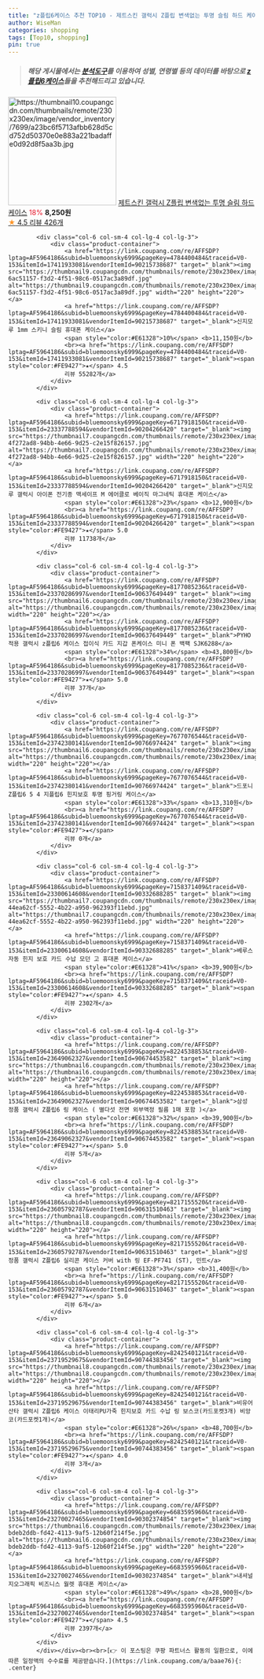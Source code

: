 ```yaml
---
title: "z플립6케이스 추천 TOP10 - 제트스킨 갤럭시 Z플립 변색없는 투명 슬림 하드 케이스"
author: WiseMan
categories: shopping
tags: [Top10, shopping]
pin: true
---
```


> ##### 해당 게시물에서는 [**분석도구**](https://itemscout.io/)를 이용하여 **성별**, **연령별** 등의 데이터를 바탕으로 [**z플립6케이스**](https://link.coupang.com/a/baae76)들을 추천해드리고 있습니다.
<div class="container"><div class="row">
            <div class="col-6 col-sm-4 col-lg-4 col-lg-3">
                <div class="product-container">
                    <a href="https://link.coupang.com/re/AFFSDP?lptag=AF5964186&subid=bluemoonsky6999&pageKey=6650832716&traceid=V0-153&itemId=23154530857&vendorItemId=90150180090" target="_blank"><img src="https://thumbnail10.coupangcdn.com/thumbnails/remote/230x230ex/image/vendor_inventory/7699/a23bc6f5713afbb628d5cd752d50370e0e883a221badaffe0d92d8f5aa3b.jpg" alt="https://thumbnail10.coupangcdn.com/thumbnails/remote/230x230ex/image/vendor_inventory/7699/a23bc6f5713afbb628d5cd752d50370e0e883a221badaffe0d92d8f5aa3b.jpg" width="220" height="220"></a>
                    <a href="https://link.coupang.com/re/AFFSDP?lptag=AF5964186&subid=bluemoonsky6999&pageKey=6650832716&traceid=V0-153&itemId=23154530857&vendorItemId=90150180090" target="_blank">제트스킨 갤럭시 Z플립 변색없는 투명 슬림 하드 케이스</a>
                    <span style="color:#E61328">18%</span> <b>8,250원</b>
                    <br><a href="https://link.coupang.com/re/AFFSDP?lptag=AF5964186&subid=bluemoonsky6999&pageKey=6650832716&traceid=V0-153&itemId=23154530857&vendorItemId=90150180090" target="_blank"><span style="color:#FE9427">★</span> 4.5
                    리뷰 426개</a>
                </div>
            </div>
            
            <div class="col-6 col-sm-4 col-lg-4 col-lg-3">
                <div class="product-container">
                    <a href="https://link.coupang.com/re/AFFSDP?lptag=AF5964186&subid=bluemoonsky6999&pageKey=4784400484&traceid=V0-153&itemId=17411933081&vendorItemId=90215738687" target="_blank"><img src="https://thumbnail9.coupangcdn.com/thumbnails/remote/230x230ex/image/retail/images/370938432521655-6ac51157-f3d2-4f51-98c6-0517ac3a89df.jpg" alt="https://thumbnail9.coupangcdn.com/thumbnails/remote/230x230ex/image/retail/images/370938432521655-6ac51157-f3d2-4f51-98c6-0517ac3a89df.jpg" width="220" height="220"></a>
                    <a href="https://link.coupang.com/re/AFFSDP?lptag=AF5964186&subid=bluemoonsky6999&pageKey=4784400484&traceid=V0-153&itemId=17411933081&vendorItemId=90215738687" target="_blank">신지모루 1mm 스키니 슬림 휴대폰 케이스</a>
                    <span style="color:#E61328">10%</span> <b>11,150원</b>
                    <br><a href="https://link.coupang.com/re/AFFSDP?lptag=AF5964186&subid=bluemoonsky6999&pageKey=4784400484&traceid=V0-153&itemId=17411933081&vendorItemId=90215738687" target="_blank"><span style="color:#FE9427">★</span> 4.5
                    리뷰 55282개</a>
                </div>
            </div>
            
            <div class="col-6 col-sm-4 col-lg-4 col-lg-3">
                <div class="product-container">
                    <a href="https://link.coupang.com/re/AFFSDP?lptag=AF5964186&subid=bluemoonsky6999&pageKey=6717918150&traceid=V0-153&itemId=23337788594&vendorItemId=90204266420" target="_blank"><img src="https://thumbnail7.coupangcdn.com/thumbnails/remote/230x230ex/image/retail/images/370938627720850-4f272ad8-94bb-4e66-9d25-c2e15f826157.jpg" alt="https://thumbnail7.coupangcdn.com/thumbnails/remote/230x230ex/image/retail/images/370938627720850-4f272ad8-94bb-4e66-9d25-c2e15f826157.jpg" width="220" height="220"></a>
                    <a href="https://link.coupang.com/re/AFFSDP?lptag=AF5964186&subid=bluemoonsky6999&pageKey=6717918150&traceid=V0-153&itemId=23337788594&vendorItemId=90204266420" target="_blank">신지모루 갤럭시 아이폰 전기종 맥세이프 M 에어클로 베이직 마그네틱 휴대폰 케이스</a>
                    <span style="color:#E61328">23%</span> <b>12,900원</b>
                    <br><a href="https://link.coupang.com/re/AFFSDP?lptag=AF5964186&subid=bluemoonsky6999&pageKey=6717918150&traceid=V0-153&itemId=23337788594&vendorItemId=90204266420" target="_blank"><span style="color:#FE9427">★</span> 5.0
                    리뷰 11738개</a>
                </div>
            </div>
            
            <div class="col-6 col-sm-4 col-lg-4 col-lg-3">
                <div class="product-container">
                    <a href="https://link.coupang.com/re/AFFSDP?lptag=AF5964186&subid=bluemoonsky6999&pageKey=8177085236&traceid=V0-153&itemId=23370286997&vendorItemId=90637649449" target="_blank"><img src="https://thumbnail6.coupangcdn.com/thumbnails/remote/230x230ex/image/vendor_inventory/ea0d/3f975c4165ef37e178641645a1e385ed7fdea9d49ab24c6bdafb9aaa772f.jpg" alt="https://thumbnail6.coupangcdn.com/thumbnails/remote/230x230ex/image/vendor_inventory/ea0d/3f975c4165ef37e178641645a1e385ed7fdea9d49ab24c6bdafb9aaa772f.jpg" width="220" height="220"></a>
                    <a href="https://link.coupang.com/re/AFFSDP?lptag=AF5964186&subid=bluemoonsky6999&pageKey=8177085236&traceid=V0-153&itemId=23370286997&vendorItemId=90637649449" target="_blank">PYHO 적용 갤럭시 z플립6 케이스 접이식 카드 지갑 폰케이스 미니 폰 백팩 SJK6288</a>
                    <span style="color:#E61328">34%</span> <b>43,800원</b>
                    <br><a href="https://link.coupang.com/re/AFFSDP?lptag=AF5964186&subid=bluemoonsky6999&pageKey=8177085236&traceid=V0-153&itemId=23370286997&vendorItemId=90637649449" target="_blank"><span style="color:#FE9427">★</span> 5.0
                    리뷰 37개</a>
                </div>
            </div>
            
            <div class="col-6 col-sm-4 col-lg-4 col-lg-3">
                <div class="product-container">
                    <a href="https://link.coupang.com/re/AFFSDP?lptag=AF5964186&subid=bluemoonsky6999&pageKey=7677076544&traceid=V0-153&itemId=23742380141&vendorItemId=90766974424" target="_blank"><img src="https://thumbnail6.coupangcdn.com/thumbnails/remote/230x230ex/image/vendor_inventory/a46c/f86f5173fa873044fe86692ff090cff162dff895b7fb142b66b013ada27c.jpg" alt="https://thumbnail6.coupangcdn.com/thumbnails/remote/230x230ex/image/vendor_inventory/a46c/f86f5173fa873044fe86692ff090cff162dff895b7fb142b66b013ada27c.jpg" width="220" height="220"></a>
                    <a href="https://link.coupang.com/re/AFFSDP?lptag=AF5964186&subid=bluemoonsky6999&pageKey=7677076544&traceid=V0-153&itemId=23742380141&vendorItemId=90766974424" target="_blank">드포니 Z플립6 5 4 지플립6 힌지보호 투명 핑거링 케이스</a>
                    <span style="color:#E61328">33%</span> <b>13,310원</b>
                    <br><a href="https://link.coupang.com/re/AFFSDP?lptag=AF5964186&subid=bluemoonsky6999&pageKey=7677076544&traceid=V0-153&itemId=23742380141&vendorItemId=90766974424" target="_blank"><span style="color:#FE9427">★</span> 
                    리뷰 0개</a>
                </div>
            </div>
            
            <div class="col-6 col-sm-4 col-lg-4 col-lg-3">
                <div class="product-container">
                    <a href="https://link.coupang.com/re/AFFSDP?lptag=AF5964186&subid=bluemoonsky6999&pageKey=7158371409&traceid=V0-153&itemId=23300614608&vendorItemId=90332688285" target="_blank"><img src="https://thumbnail7.coupangcdn.com/thumbnails/remote/230x230ex/image/retail/images/215384837052031-44ea62cf-5552-4b22-a950-962393f11ebd.jpg" alt="https://thumbnail7.coupangcdn.com/thumbnails/remote/230x230ex/image/retail/images/215384837052031-44ea62cf-5552-4b22-a950-962393f11ebd.jpg" width="220" height="220"></a>
                    <a href="https://link.coupang.com/re/AFFSDP?lptag=AF5964186&subid=bluemoonsky6999&pageKey=7158371409&traceid=V0-153&itemId=23300614608&vendorItemId=90332688285" target="_blank">베루스 자동 힌지 보호 카드 수납 모던 고 휴대폰 케이스</a>
                    <span style="color:#E61328">41%</span> <b>39,900원</b>
                    <br><a href="https://link.coupang.com/re/AFFSDP?lptag=AF5964186&subid=bluemoonsky6999&pageKey=7158371409&traceid=V0-153&itemId=23300614608&vendorItemId=90332688285" target="_blank"><span style="color:#FE9427">★</span> 4.5
                    리뷰 2302개</a>
                </div>
            </div>
            
            <div class="col-6 col-sm-4 col-lg-4 col-lg-3">
                <div class="product-container">
                    <a href="https://link.coupang.com/re/AFFSDP?lptag=AF5964186&subid=bluemoonsky6999&pageKey=8224538853&traceid=V0-153&itemId=23649062327&vendorItemId=90674453582" target="_blank"><img src="https://thumbnail6.coupangcdn.com/thumbnails/remote/230x230ex/image/vendor_inventory/b43f/249353734b844bae81bc4f8ebd8310ccb99aaf7890b81f929428ad554119.jpg" alt="https://thumbnail6.coupangcdn.com/thumbnails/remote/230x230ex/image/vendor_inventory/b43f/249353734b844bae81bc4f8ebd8310ccb99aaf7890b81f929428ad554119.jpg" width="220" height="220"></a>
                    <a href="https://link.coupang.com/re/AFFSDP?lptag=AF5964186&subid=bluemoonsky6999&pageKey=8224538853&traceid=V0-153&itemId=23649062327&vendorItemId=90674453582" target="_blank">삼성 정품 갤럭시 Z플립6 링 케이스 ( 별다섯 전면 외부액정 필름 1매 포함 )</a>
                    <span style="color:#E61328">32%</span> <b>39,900원</b>
                    <br><a href="https://link.coupang.com/re/AFFSDP?lptag=AF5964186&subid=bluemoonsky6999&pageKey=8224538853&traceid=V0-153&itemId=23649062327&vendorItemId=90674453582" target="_blank"><span style="color:#FE9427">★</span> 5.0
                    리뷰 5개</a>
                </div>
            </div>
            
            <div class="col-6 col-sm-4 col-lg-4 col-lg-3">
                <div class="product-container">
                    <a href="https://link.coupang.com/re/AFFSDP?lptag=AF5964186&subid=bluemoonsky6999&pageKey=8217155520&traceid=V0-153&itemId=23605792787&vendorItemId=90631510463" target="_blank"><img src="https://thumbnail8.coupangcdn.com/thumbnails/remote/230x230ex/image/vendor_inventory/8e23/a2d0dc5e8d41374ebefcfe387f5f4b495bcc65355498f9284dc09536b5e1.jpg" alt="https://thumbnail8.coupangcdn.com/thumbnails/remote/230x230ex/image/vendor_inventory/8e23/a2d0dc5e8d41374ebefcfe387f5f4b495bcc65355498f9284dc09536b5e1.jpg" width="220" height="220"></a>
                    <a href="https://link.coupang.com/re/AFFSDP?lptag=AF5964186&subid=bluemoonsky6999&pageKey=8217155520&traceid=V0-153&itemId=23605792787&vendorItemId=90631510463" target="_blank">삼성 정품 갤럭시 Z플립6 실리콘 케이스 커버 with 링 EF-PF741 (ST), 민트</a>
                    <span style="color:#E61328">3%</span> <b>31,400원</b>
                    <br><a href="https://link.coupang.com/re/AFFSDP?lptag=AF5964186&subid=bluemoonsky6999&pageKey=8217155520&traceid=V0-153&itemId=23605792787&vendorItemId=90631510463" target="_blank"><span style="color:#FE9427">★</span> 5.0
                    리뷰 6개</a>
                </div>
            </div>
            
            <div class="col-6 col-sm-4 col-lg-4 col-lg-3">
                <div class="product-container">
                    <a href="https://link.coupang.com/re/AFFSDP?lptag=AF5964186&subid=bluemoonsky6999&pageKey=8242540121&traceid=V0-153&itemId=23719529675&vendorItemId=90744383456" target="_blank"><img src="https://thumbnail8.coupangcdn.com/thumbnails/remote/230x230ex/image/vendor_inventory/0463/5121c11a7a6ade56c66b3ccf7a844e654e1167c9e9ce7d089cb9bfed49a8.jpg" alt="https://thumbnail8.coupangcdn.com/thumbnails/remote/230x230ex/image/vendor_inventory/0463/5121c11a7a6ade56c66b3ccf7a844e654e1167c9e9ce7d089cb9bfed49a8.jpg" width="220" height="220"></a>
                    <a href="https://link.coupang.com/re/AFFSDP?lptag=AF5964186&subid=bluemoonsky6999&pageKey=8242540121&traceid=V0-153&itemId=23719529675&vendorItemId=90744383456" target="_blank">비유어산타 갤럭시 Z플립6 케이스 이태리PU가죽 힌지보호 카드 수납 링 보스코(카드포켓3개) 비앙코(카드포켓1개)</a>
                    <span style="color:#E61328">26%</span> <b>48,700원</b>
                    <br><a href="https://link.coupang.com/re/AFFSDP?lptag=AF5964186&subid=bluemoonsky6999&pageKey=8242540121&traceid=V0-153&itemId=23719529675&vendorItemId=90744383456" target="_blank"><span style="color:#FE9427">★</span> 4.0
                    리뷰 3개</a>
                </div>
            </div>
            
            <div class="col-6 col-sm-4 col-lg-4 col-lg-3">
                <div class="product-container">
                    <a href="https://link.coupang.com/re/AFFSDP?lptag=AF5964186&subid=bluemoonsky6999&pageKey=6683595960&traceid=V0-153&itemId=23270027465&vendorItemId=90302374854" target="_blank"><img src="https://thumbnail6.coupangcdn.com/thumbnails/remote/230x230ex/image/retail/images/363894185477231-bdeb2ddb-fd42-4113-9af5-12b60f214f5e.jpg" alt="https://thumbnail6.coupangcdn.com/thumbnails/remote/230x230ex/image/retail/images/363894185477231-bdeb2ddb-fd42-4113-9af5-12b60f214f5e.jpg" width="220" height="220"></a>
                    <a href="https://link.coupang.com/re/AFFSDP?lptag=AF5964186&subid=bluemoonsky6999&pageKey=6683595960&traceid=V0-153&itemId=23270027465&vendorItemId=90302374854" target="_blank">내셔널지오그래픽 비즈니스 월렛 휴대폰 케이스</a>
                    <span style="color:#E61328">49%</span> <b>28,900원</b>
                    <br><a href="https://link.coupang.com/re/AFFSDP?lptag=AF5964186&subid=bluemoonsky6999&pageKey=6683595960&traceid=V0-153&itemId=23270027465&vendorItemId=90302374854" target="_blank"><span style="color:#FE9427">★</span> 4.5
                    리뷰 2397개</a>
                </div>
            </div>
            </div></div><br><br>[👉 이 포스팅은 쿠팡 파트너스 활동의 일환으로, 이에 따른 일정액의 수수료를 제공받습니다.](https://link.coupang.com/a/baae76){: .center}